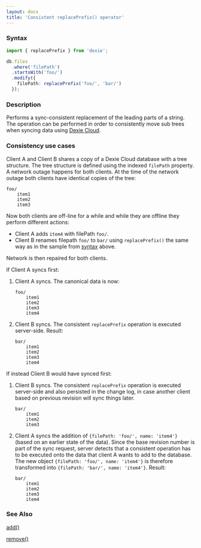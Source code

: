 ```yaml
---
layout: docs
title: 'Consistent replacePrefix() operator'
---
```


### Syntax

```ts
import { replacePrefix } from 'dexie';

db.files
  .where('filePath')
  .startsWith('foo/')
  .modify({
    filePath: replacePrefix('foo/', 'bar/')
  });
```

### Description

Performs a sync-consistent replacement of the leading parts of a string. The operation can be performed in order to consistently move sub trees when syncing data using [Dexie Cloud](/cloud).

### Consistency use cases

Client A and Client B shares a copy of a Dexie Cloud database with a tree structure. The tree structure is defined using the indexed `filePath` property. A network outage happens for both clients. At the time of the network outage both clients have identical copies of the tree:

```
foo/
    item1
    item2
    item3
```

Now both clients are off-line for a while and while they are offline they perform different actions:

- Client A adds `item4` with filePath `foo/`.
- Client B renames filepath `foo/` to `bar/` using `replacePrefix()` the same way as in the sample from [syntax](#syntax) above.

Network is then repaired for both clients.

If Client A syncs first:

1. Client A syncs. The canonical data is now:

   ```
   foo/
       item1
       item2
       item3
       item4
   ```

2. Client B syncs. The consistent `replacePrefix` operation is executed server-side. Result:

   ```
   bar/
       item1
       item2
       item3
       item4
   ```

If instead Client B would have synced first:

1. Client B syncs. The consistent `replacePrefix` operation is executed server-side and also persisted in the change log, in case another client based on previous revision will sync things later.

   ```
   bar/
       item1
       item2
       item3
   ```

2. Client A syncs the addition of `{filePath: 'foo/', name: 'item4'}` (based on an earlier state of the data). Since the base revision number is part of the sync request, server detects that a consistent operation has to be executed onto the data that client A wants to add to the database. The new object `{filePath: 'foo/', name: 'item4'}` is therefore transformed into `{filePath: 'bar/', name: 'item4'}`. Result:

   ```
   bar/
       item1
       item2
       item3
       item4
   ```

### See Also

[add()](<add()>)

[remove()](<remove()>)
